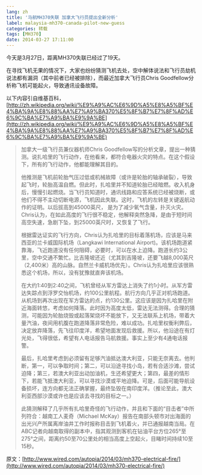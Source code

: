 ```yaml
---
lang: zh
title: '马航MH370失联 加拿大飞行员提出全新分析'
label: malaysia-mh370-canada-pilot-new-guess
categories: 转载
tags: [MH370]
date: 2014-03-27 17:11:00
---
```

今天是3月27日，距离MH370失联已经过了19天。

在寻找飞机无果的情况下，大家也纷纷猜测飞机去处，空中解体说法和飞行员劫机说法都有漏洞（其中前者已经被排除），而最近加拿大飞行员Chris Goodfellow分析称飞机可能起火，导致通讯设备故障。

以下内容引自维基百科，[http://zh.wikipedia.org/wiki/%E9%A9%AC%E6%9D%A5%E8%A5%BF%E4%BA%9A%E8%88%AA%E7%A9%BA370%E5%8F%B7%E7%8F%AD%E6%9C%BA%E7%A9%BA%E9%9A%BE](http://zh.wikipedia.org/wiki/%E9%A9%AC%E6%9D%A5%E8%A5%BF%E4%BA%9A%E8%88%AA%E7%A9%BA370%E5%8F%B7%E7%8F%AD%E6%9C%BA%E7%A9%BA%E9%9A%BE)

<blockquote>
加拿大一级飞行员兼仪器机师Chris Goodfellow写的分析文章，提出一种猜测。说扎哈里的飞行动作，在他看来，都符合电器火灾的特点。在这个假设下，所有的飞行动作，他都能理解其目的。

他推测是飞机前轮胎气压过低或机械故障（或许是轮胎的轴承破裂），导致起飞时，轮胎高温自燃。但此时，扎哈里并不知道轮胎已经暗燃。收入机身后，慢慢引起燃烧。当飞行员知道时，通讯线路和应答系统已经被烧断，或他们不得不主动切断电源，飞机因此失联。这时，飞机的左转是关键返航动作的证明。以后拔高到45000英尺， 是为了减少氧气含量，扑灭火灾。Chris认为，在如此高度的飞行很不稳定，他解释突然急降，是由于短时间高空失速，急剧下坠，到25000英尺时，又恢复了飞行。

根据雷达证实的飞行方向，Chris认为扎哈里的目标着落机场，应该是马来西亚的兰卡威国际机场（Langkawi International Airport)。该机场跑道紧靠海，飞近跑道没有任何阻碍，必要时，可以在水上迫降。跑道长约3公里，空中交通不繁忙。比吉隆坡还近（尤其到吉隆坡，还要飞越8,000英尺（2,400米）高的山脉。自然兰卡威机场优先）。Chris认为扎哈里应该很熟悉这个机场，所以，没有犹豫就直奔该机场。

在大约1:40到2:40之间，飞机曾经从军方雷达上消失了约1小时。从军方雷达失踪点到浮罗交怡机场，约100公里航程。航行方向几乎正对机场跑道。从机场到再次出现在军方雷达的点，约130公里。这应该是因为扎哈里在附近海面转悠，考虑如何降落。此时因为高度太低，雷达无法测得。合理的猜测，可能因为轮胎烧毁或起落架烧坏不能放下，又无法联系上机场，带着大量汽油，夜间用机腹在跑道降落非常危险，难以成功。扎哈里权衡利弊后，决定放弃降落，先飞往印度洋，希望地面发现后救援。所以，他沿途在有灯光处，飞得很低，希望有人电话报告马航救援。事实上至少有4通电话报警。

最后，扎哈里考虑到必须留有足够汽油抵达澳大利亚，只能无奈离去。他判断，第一，可以争取时间；第二，可以沿途寻找小岛，若有合适沙滩，尝试迫降；第三，若澳大利亚出动加油机，生还希望更大；第四，最差的情形下，若能飞抵澳大利亚，可以寻找沙漠或平地迫降。可是，后面可能导航设备损坏，连方向都无法正确掌握，最终坠毁在南印度洋。（推论至此，澳大利亚西部沙漠或许也是应该去寻找的目标之一。）

此猜测解释了几乎所有扎哈里奇怪的飞行动作，并且和下面的“目击者”中所列符合：越南工人麦奇（Michael McKay）报告在南部头顿市对出海面的出光兴产所属离岸油井工作时报称目击到飞机着火，并已通报越南当局。在ABC记者向越南取得的副本中，指其观测到客机在钻油平台方位265°至275°之间，距离约50至70公里处的相当高度上空起火，目睹时间持续10至15秒。
</blockquote>

原文：[http://www.wired.com/autopia/2014/03/mh370-electrical-fire/](http://www.wired.com/autopia/2014/03/mh370-electrical-fire/)
